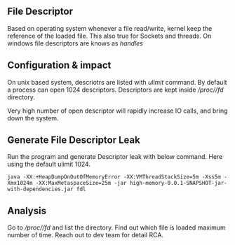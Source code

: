 ## File Descriptor
Based on operating system whenever a file read/write, kernel keep the reference of the loaded file. This also true for Sockets and threads. 
On windows file descriptors are knows as _handles_

## Configuration & impact
On unix based system, descriotrs are listed with _ulimit_ command. By default a process can open 1024 descriptors. Descriptors are kept inside _/proc/<PID>/fd_ directory.

Very high number of open descriptor will rapidly increase IO calls, and bring down the system.
  
## Generate File Descriptor Leak
Run the program and generate Descriptor leak with below command. Here using the default ulimit 1024.
```
java -XX:+HeapDumpOnOutOfMemoryError -XX:VMThreadStackSize=5m -Xss5m -Xmx1024m -XX:MaxMetaspaceSize=25m -jar high-memory-0.0.1-SNAPSHOT-jar-with-dependencies.jar fdl
```

## Analysis
Go to _/proc/<PID>/fd_ and list the directory. Find out which file is loaded maximum number of time.
Reach out to dev team for detail RCA.

